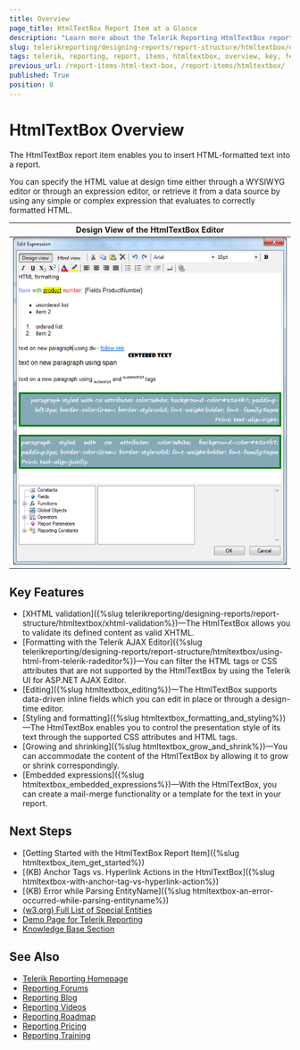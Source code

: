 ```yaml
---
title: Overview
page_title: HtmlTextBox Report Item at a Glance
description: "Learn more about the Telerik Reporting HtmlTextBox report item and its key features covering style through HTML tags and CSS attributes, using embedded expressions, and more."
slug: telerikreporting/designing-reports/report-structure/htmltextbox/overview
tags: telerik, reporting, report, items, htmltextbox, overview, key, features
previous_url: /report-items-html-text-box, /report-items/htmltextbox/
published: True
position: 0
---
```


# HtmlTextBox Overview

The HtmlTextBox report item enables you to insert HTML-formatted text into a report.

You can specify the HTML value at design time either through a WYSIWYG editor or through an expression editor, or retrieve it from a data source by using any simple or complex expression that evaluates to correctly formatted HTML.

|Design View of the HtmlTextBox Editor|
|:---:|
|![The HtmTextBox Editor Design View](images/HtmlTextBox_DesignView.png)|

## Key Features

* [XHTML validation]({%slug telerikreporting/designing-reports/report-structure/htmltextbox/xhtml-validation%})&mdash;The HtmlTextBox allows you to validate its defined content as valid XHTML.
* [Formatting with the Telerik AJAX Editor]({%slug telerikreporting/designing-reports/report-structure/htmltextbox/using-html-from-telerik-radeditor%})&mdash;You can filter the HTML tags or CSS attributes that are not supported by the HtmlTextBox by using the Telerik UI for ASP.NET AJAX Editor.
* [Editing]({%slug htmltextbox_editing%})&mdash;The HtmlTextBox supports data-driven inline fields which you can edit in place or through a design-time editor.
* [Styling and formatting]({%slug htmltextbox_formatting_and_styling%})&mdash;The HtmlTextBox enables you to control the presentation style of its text through the supported CSS attributes and HTML tags.
* [Growing and shrinking]({%slug htmltextbox_grow_and_shrink%})&mdash;You can accommodate the content of the HtmlTextBox by allowing it to grow or shrink correspondingly.
* [Embedded expressions]({%slug htmltextbox_embedded_expressions%})&mdash;With the HtmlTextBox, you can create a mail-merge functionality or a template for the text in your report.

## Next Steps

* [Getting Started with the HtmlTextBox Report Item]({%slug htmltextbox_item_get_started%})
* [(KB) Anchor Tags vs. Hyperlink Actions in the HtmlTextBox]({%slug htmltextbox-with-anchor-tag-vs-hyperlink-action%})
* [(KB) Error while Parsing EntityName]({%slug htmltextbox-an-error-occurred-while-parsing-entityname%})
* [(w3.org) Full List of Special Entities](https://www.w3.org/TR/xhtml1/DTD/xhtml-special.ent)
* [Demo Page for Telerik Reporting](https://demos.telerik.com/reporting) 
* [Knowledge Base Section](/knowledge-base)

## See Also

* [Telerik Reporting Homepage](https://www.telerik.com/products/reporting)
* [Reporting Forums](https://www.telerik.com/forums/reporting)
* [Reporting Blog](https://www.telerik.com/blogs/tag/reporting)
* [Reporting Videos](https://www.telerik.com/videos/reporting)
* [Reporting Roadmap](https://www.telerik.com/support/whats-new/reporting/roadmap)
* [Reporting Pricing](https://www.telerik.com/purchase/individual/reporting)
* [Reporting Training](https://learn.telerik.com/learn/course/external/view/elearning/19/reporting-report-server-training)
